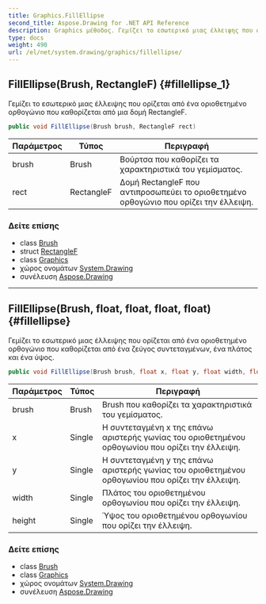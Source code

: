 ```yaml
---
title: Graphics.FillEllipse
second_title: Aspose.Drawing for .NET API Reference
description: Graphics μέθοδος. Γεμίζει το εσωτερικό μιας έλλειψης που ορίζεται από ένα οριοθετημένο ορθογώνιο που καθορίζεται από μια δομή RectangleF.
type: docs
weight: 490
url: /el/net/system.drawing/graphics/fillellipse/
---
```

## FillEllipse(Brush, RectangleF) {#fillellipse_1}

Γεμίζει το εσωτερικό μιας έλλειψης που ορίζεται από ένα οριοθετημένο ορθογώνιο που καθορίζεται από μια δομή RectangleF.

```csharp
public void FillEllipse(Brush brush, RectangleF rect)
```

| Παράμετρος | Τύπος | Περιγραφή |
| --- | --- | --- |
| brush | Brush | Βούρτσα που καθορίζει τα χαρακτηριστικά του γεμίσματος. |
| rect | RectangleF | Δομή RectangleF που αντιπροσωπεύει το οριοθετημένο ορθογώνιο που ορίζει την έλλειψη. |

### Δείτε επίσης

* class [Brush](../../brush/)
* struct [RectangleF](../../rectanglef/)
* class [Graphics](../)
* χώρος ονομάτων [System.Drawing](../../graphics/)
* συνέλευση [Aspose.Drawing](../../../)

---

## FillEllipse(Brush, float, float, float, float) {#fillellipse}

Γεμίζει το εσωτερικό μιας έλλειψης που ορίζεται από ένα οριοθετημένο ορθογώνιο που καθορίζεται από ένα ζεύγος συντεταγμένων, ένα πλάτος και ένα ύψος.

```csharp
public void FillEllipse(Brush brush, float x, float y, float width, float height)
```

| Παράμετρος | Τύπος | Περιγραφή |
| --- | --- | --- |
| brush | Brush | Brush που καθορίζει τα χαρακτηριστικά του γεμίσματος. |
| x | Single | Η συντεταγμένη x της επάνω αριστερής γωνίας του οριοθετημένου ορθογωνίου που ορίζει την έλλειψη. |
| y | Single | Η συντεταγμένη y της επάνω αριστερής γωνίας του οριοθετημένου ορθογωνίου που ορίζει την έλλειψη. |
| width | Single | Πλάτος του οριοθετημένου ορθογωνίου που ορίζει την έλλειψη. |
| height | Single | Ύψος του οριοθετημένου ορθογωνίου που ορίζει την έλλειψη. |

### Δείτε επίσης

* class [Brush](../../brush/)
* class [Graphics](../)
* χώρος ονομάτων [System.Drawing](../../graphics/)
* συνέλευση [Aspose.Drawing](../../../)



